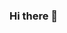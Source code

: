 ### Hi there 👋

<!--
**linna1234789/linna1234789** is a ✨ _special_ ✨ repository because its `README.md` (this file) appears on your GitHub profile.

myfull name is 王奕衡（wangyiheng）

👋 Introduction
Hey there, I'm a student from Nanjing University of Posts and Telecommunications 🎓 currently in my third year of studying Intelligent Science and Technology 🧠.

🔍 Interests
I'm super passionate about computer science and artificial intelligence 🤖, and I'm always looking to learn more about these exciting fields. I love exploring new technologies and building cool projects with my coding skills 💻.

💡 Goals
My ultimate goal is to become a successful software engineer and contribute to the world by building innovative software solutions 🚀. On GitHub, I'm excited to collaborate on open-source projects and learn from the community while sharing my own knowledge and expertise 🤝.

I hope this helps you get started with your own self-introduction on GitHub! Don't forget to add your own personal touch and make it fun and engaging 😊.
-->
